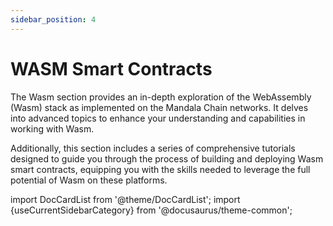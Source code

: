 ```yaml
---
sidebar_position: 4
---
```


# WASM Smart Contracts

The Wasm section provides an in-depth exploration of the WebAssembly (Wasm) stack as implemented on the Mandala Chain networks. It delves into advanced topics to enhance your understanding and capabilities in working with Wasm.

Additionally, this section includes a series of comprehensive tutorials designed to guide you through the process of building and deploying Wasm smart contracts, equipping you with the skills needed to leverage the full potential of Wasm on these platforms.

import DocCardList from '@theme/DocCardList';
import {useCurrentSidebarCategory} from '@docusaurus/theme-common';

<DocCardList items={useCurrentSidebarCategory().items}/>
